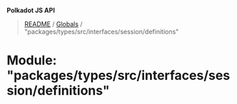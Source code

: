 **Polkadot JS API**

> [README](../README.md) / [Globals](../globals.md) / "packages/types/src/interfaces/session/definitions"

# Module: "packages/types/src/interfaces/session/definitions"
